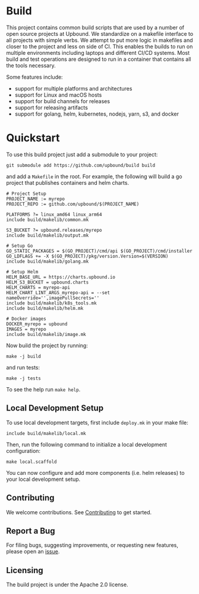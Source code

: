# Build

This project contains common build scripts that are used by a number of open source projects at Upbound. We standardize on a makefile interface to all projects with simple verbs. We attempt to put more logic in makefiles and closer to the project and less on side of CI. This enables the builds to run on multiple environments including laptops and different CI/CD systems. Most build and test operations are designed to run in a container that contains all the tools necessary.

Some features include:
 * support for multiple platforms and architectures
 * support for Linux and macOS hosts
 * support for build channels for releases
 * support for releasing artifacts
 * support for golang, helm, kubernetes, nodejs, yarn, s3, and docker

# Quickstart

To use this build project just add a submodule to your project:

```
git submodule add https://github.com/upbound/build build
```

and add a `Makefile` in the root. For example, the following will build a go project that publishes containers and helm charts.

```
# Project Setup
PROJECT_NAME := myrepo
PROJECT_REPO := github.com/upbound/$(PROJECT_NAME)

PLATFORMS ?= linux_amd64 linux_arm64
include build/makelib/common.mk

S3_BUCKET ?= upbound.releases/myrepo
include build/makelib/output.mk

# Setup Go
GO_STATIC_PACKAGES = $(GO_PROJECT)/cmd/api $(GO_PROJECT)/cmd/installer
GO_LDFLAGS += -X $(GO_PROJECT)/pkg/version.Version=$(VERSION)
include build/makelib/golang.mk

# Setup Helm
HELM_BASE_URL = https://charts.upbound.io
HELM_S3_BUCKET = upbound.charts
HELM_CHARTS = myrepo-api
HELM_CHART_LINT_ARGS_myrepo-api = --set nameOverride='',imagePullSecrets=''
include build/makelib/k8s_tools.mk
include build/makelib/helm.mk

# Docker images
DOCKER_myrepo = upbound
IMAGES = myrepo
include build/makelib/image.mk
```

Now build the project by running:

```
make -j build
```

and run tests:

```
make -j tests
```

To see the help run `make help`.

## Local Development Setup

To use local development targets, first include `deploy.mk` in your make file:

```
include build/makelib/local.mk
```

Then, run the following command to initialize a local development configuration:

```
make local.scaffold
```

You can now configure and add more components (i.e. helm releases) to your local development setup.

## Contributing

We welcome contributions. See [Contributing](CONTRIBUTING.md) to get started.

## Report a Bug

For filing bugs, suggesting improvements, or requesting new features, please open an [issue](https://github.com/upbound/build/issues).

## Licensing

The build project is under the Apache 2.0 license.
